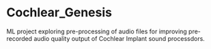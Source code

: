 # Cochlear_Genesis
ML project exploring pre-processing of audio files for improving pre-recorded audio quality output of Cochlear Implant sound processdors.
